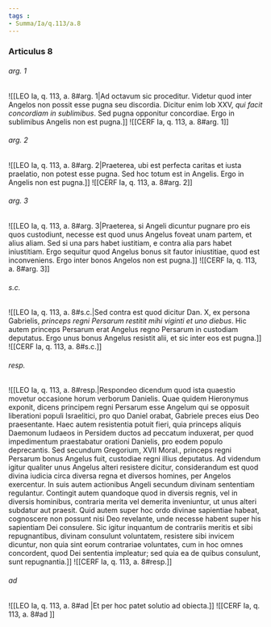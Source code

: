 ```yaml
---
tags : 
- Summa/Ia/q.113/a.8
---
```


### Articulus 8

###### arg. 1
![[LEO Ia, q. 113, a. 8#arg. 1|Ad octavum sic proceditur. Videtur quod inter Angelos non possit esse pugna seu discordia. Dicitur enim Iob XXV, *qui facit concordiam in sublimibus*. Sed pugna opponitur concordiae. Ergo in sublimibus Angelis non est pugna.]]
![[CERF Ia, q. 113, a. 8#arg. 1]]

###### arg. 2
![[LEO Ia, q. 113, a. 8#arg. 2|Praeterea, ubi est perfecta caritas et iusta praelatio, non potest esse pugna. Sed hoc totum est in Angelis. Ergo in Angelis non est pugna.]]
![[CERF Ia, q. 113, a. 8#arg. 2]]

###### arg. 3
![[LEO Ia, q. 113, a. 8#arg. 3|Praeterea, si Angeli dicuntur pugnare pro eis quos custodiunt, necesse est quod unus Angelus foveat unam partem, et alius aliam. Sed si una pars habet iustitiam, e contra alia pars habet iniustitiam. Ergo sequitur quod Angelus bonus sit fautor iniustitiae, quod est inconveniens. Ergo inter bonos Angelos non est pugna.]]
![[CERF Ia, q. 113, a. 8#arg. 3]]

###### s.c.
![[LEO Ia, q. 113, a. 8#s.c.|Sed contra est quod dicitur Dan. X, ex persona Gabrielis, *princeps regni Persarum restitit mihi viginti et uno diebus*. Hic autem princeps Persarum erat Angelus regno Persarum in custodiam deputatus. Ergo unus bonus Angelus resistit alii, et sic inter eos est pugna.]]
![[CERF Ia, q. 113, a. 8#s.c.]]

###### resp.
![[LEO Ia, q. 113, a. 8#resp.|Respondeo dicendum quod ista quaestio movetur occasione horum verborum Danielis. Quae quidem Hieronymus exponit, dicens principem regni Persarum esse Angelum qui se opposuit liberationi populi Israelitici, pro quo Daniel orabat, Gabriele preces eius Deo praesentante. Haec autem resistentia potuit fieri, quia princeps aliquis Daemonum Iudaeos in Persidem ductos ad peccatum induxerat, per quod impedimentum praestabatur orationi Danielis, pro eodem populo deprecantis. Sed secundum Gregorium, XVII Moral., princeps regni Persarum bonus Angelus fuit, custodiae regni illius deputatus. Ad videndum igitur qualiter unus Angelus alteri resistere dicitur, considerandum est quod divina iudicia circa diversa regna et diversos homines, per Angelos exercentur. In suis autem actionibus Angeli secundum divinam sententiam regulantur. Contingit autem quandoque quod in diversis regnis, vel in diversis hominibus, contraria merita vel demerita inveniuntur, ut unus alteri subdatur aut praesit. Quid autem super hoc ordo divinae sapientiae habeat, cognoscere non possunt nisi Deo revelante, unde necesse habent super his sapientiam Dei consulere. Sic igitur inquantum de contrariis meritis et sibi repugnantibus, divinam consulunt voluntatem, resistere sibi invicem dicuntur, non quia sint eorum contrariae voluntates, cum in hoc omnes concordent, quod Dei sententia impleatur; sed quia ea de quibus consulunt, sunt repugnantia.]]
![[CERF Ia, q. 113, a. 8#resp.]]

###### ad 
![[LEO Ia, q. 113, a. 8#ad |Et per hoc patet solutio ad obiecta.]]
![[CERF Ia, q. 113, a. 8#ad ]]

